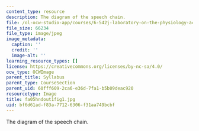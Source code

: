 ```yaml
---
content_type: resource
description: The diagram of the speech chain.
file: /ol-ocw-studio-app/courses/6-542j-laboratory-on-the-physiology-acoustics-and-perception-of-speech-fall-2005/bf6d61adf83a77126306f31aa749bcbf_fa05hndout1fig1.jpg
file_size: 66234
file_type: image/jpeg
image_metadata:
  caption: ''
  credit: ''
  image-alt: ''
learning_resource_types: []
license: https://creativecommons.org/licenses/by-nc-sa/4.0/
ocw_type: OCWImage
parent_title: Syllabus
parent_type: CourseSection
parent_uid: 60fff609-2ca6-e36d-7fa1-b5b09deac920
resourcetype: Image
title: fa05hndout1fig1.jpg
uid: bf6d61ad-f83a-7712-6306-f31aa749bcbf
---
```

The diagram of the speech chain.